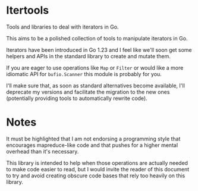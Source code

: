 # Itertools

Tools and libraries to deal with iterators in Go.

This aims to be a polished collection of tools to manipulate iterators in Go.

Iterators have been introduced in Go 1.23 and I feel like we'll soon get some helpers
and APIs in the standard library to create and mutate them.

If you are eager to use operations like `Map` or `Filter` or would like a more
idiomatic API for `bufio.Scanner` this module is probably for you.

I'll make sure that, as soon as standard alternatives become available, I'll
deprecate my versions and facilitate the migration to the new ones (potentially
providing tools to automatically rewrite code).

# Notes

It must be highlighted that I am not endorsing a programming style that encourages
mapreduce-like code and that pushes for a higher mental overhead than it's necessary.

This library is intended to help when those operations are actually needed to make code easier to read, but
I would invite the reader of this document to try and avoid creating obscure code bases
that rely too heavily on this library.
